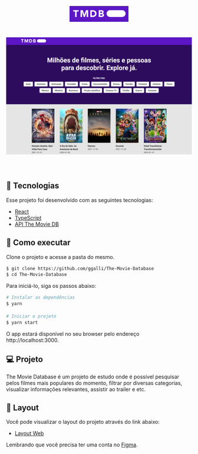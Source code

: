 <p align="center">
  <img alt="Letmeask" src=".github/logo.png" width="160px">
</p>

<h1 align="center">
    <img alt="Letmeask" src=".github/cover.png" />
</h1>

<br>

## 🧪 Tecnologias

Esse projeto foi desenvolvido com as seguintes tecnologias:

- [React](https://reactjs.org)
- [TypeScript](https://www.typescriptlang.org/)
- [API The Movie DB](https://developers.themoviedb.org/3)

## 🚀 Como executar

Clone o projeto e acesse a pasta do mesmo.

```bash
$ git clone https://github.com/ggalli/The-Movie-Database
$ cd The-Movie-Database
```

Para iniciá-lo, siga os passos abaixo:
```bash
# Instalar as dependências
$ yarn

# Iniciar o projeto
$ yarn start
```
O app estará disponível no seu browser pelo endereço http://localhost:3000.

## 💻 Projeto

The Movie Database é um projeto de estudo onde é possível pesquisar pelos filmes mais populares do momento, filtrar por diversas categorias, visualizar informações relevantes, assistir ao trailer e etc.

## 🔖 Layout

Você pode visualizar o layout do projeto através do link abaixo:

- [Layout Web](https://www.figma.com/file/sKKCCdEa4lzBnslF8Z8jHy/Teste-Front-End-(Copy)?node-id=0%3A1) 

Lembrando que você precisa ter uma conta no [Figma](http://figma.com/).
